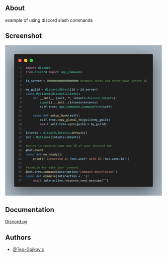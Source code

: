 ## About

example of using discord slash commands

## Screenshot
![App Screenshot](https://github.com/Teo-Gojkovic/Discord-slash-command-python/blob/main/images/discord_slash_command.png?raw=true)


## Documentation

[Discord.py](https://discordpy.readthedocs.io/en/stable/)

## Authors

- [@Teo-Gojkovic](https://github.com/Teo-Gojkovic)
